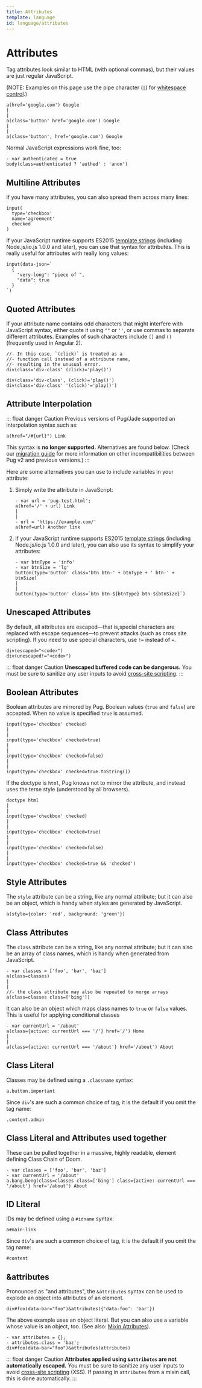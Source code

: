 ```yaml
---
title: Attributes
template: language
id: language/attributes
---
```


# Attributes

Tag attributes look similar to HTML (with optional commas), but their values are just regular JavaScript.

(NOTE: Examples on this page use the pipe character (`|`) for [whitespace control](plain-text.html#whitespace-control).)

```pug-preview
a(href='google.com') Google
|
|
a(class='button' href='google.com') Google
|
|
a(class='button', href='google.com') Google
```

Normal JavaScript expressions work fine, too:

```pug-preview
- var authenticated = true
body(class=authenticated ? 'authed' : 'anon')
```

## Multiline Attributes

If you have many attributes, you can also spread them across many lines:

```pug-preview
input(
  type='checkbox'
  name='agreement'
  checked
)
```

If your JavaScript runtime supports ES2015 [template strings] (including Node.js/io.js 1.0.0 and later), you can use that syntax for attributes. This is really useful for attributes with really long values:

```pug-preview (features=['templatestrings'])
input(data-json=`
  {
    "very-long": "piece of ",
    "data": true
  }
`)
```

## Quoted Attributes

If your attribute name contains odd characters that might interfere with JavaScript syntax, either quote it using `""` or `''`, or use commas to separate different attributes. Examples of such characters include `[]` and `()` (frequently used in Angular 2).

```pug-preview
//- In this case, `(click)` is treated as a
//- function call instead of a attribute name,
//- resulting in the unusual error.
div(class='div-class' (click)='play()')
```

```pug-preview
div(class='div-class', (click)='play()')
div(class='div-class' '(click)'='play()')
```

## Attribute Interpolation

::: float danger Caution
Previous versions of Pug/Jade supported an interpolation syntax such as:

```pug
a(href="/#{url}") Link
```

This syntax is **no longer supported.** Alternatives are found below. (Check our [migration guide] for more information on other incompatibilities between Pug v2 and previous versions.)
:::

Here are some alternatives you can use to include variables in your attribute:

1. Simply write the attribute in JavaScript:

   ```pug-preview
   - var url = 'pug-test.html';
   a(href='/' + url) Link
   |
   |
   - url = 'https://example.com/'
   a(href=url) Another link
   ```

2. If your JavaScript runtime supports ES2015 [template strings] (including Node.js/io.js 1.0.0 and later), you can also use its syntax to simplify your attributes:

   ```pug-preview (features=['templatestrings'])
   - var btnType = 'info'
   - var btnSize = 'lg'
   button(type='button' class='btn btn-' + btnType + ' btn-' + btnSize)
   |
   |
   button(type='button' class=`btn btn-${btnType} btn-${btnSize}`)
   ```

## Unescaped Attributes

By default, all attributes are escaped&mdash;that is,special characters are replaced with escape sequences&mdash;to prevent attacks (such as cross site scripting).  If you need to use special characters, use `!=` instead of `=`.

```pug-preview
div(escaped="<code>")
div(unescaped!="<code>")
```

::: float danger Caution
**Unescaped buffered code can be dangerous.** You must be sure to sanitize any user inputs to avoid [cross-site scripting].
:::

## Boolean Attributes

Boolean attributes are mirrored by Pug. Boolean values (`true` and `false`) are accepted. When no value is specified `true` is assumed.

```pug-preview
input(type='checkbox' checked)
|
|
input(type='checkbox' checked=true)
|
|
input(type='checkbox' checked=false)
|
|
input(type='checkbox' checked=true.toString())
```

If the doctype is `html`, Pug knows not to mirror the attribute, and instead uses the terse style (understood by all browsers).

```pug-preview
doctype html
|
|
input(type='checkbox' checked)
|
|
input(type='checkbox' checked=true)
|
|
input(type='checkbox' checked=false)
|
|
input(type='checkbox' checked=true && 'checked')
```

## Style Attributes

The `style` attribute can be a string, like any normal attribute; but it can also be an object, which is handy when styles are generated by JavaScript.


```pug-preview
a(style={color: 'red', background: 'green'})
```

## Class Attributes

The `class` attribute can be a string, like any normal attribute; but it can also be an array of class names, which is handy when generated from JavaScript.

```pug-preview
- var classes = ['foo', 'bar', 'baz']
a(class=classes)
|
|
//- the class attribute may also be repeated to merge arrays
a(class=classes class=['bing'])
```

It can also be an object which maps class names to `true` or `false` values. This is useful for applying conditional classes

```pug-preview
- var currentUrl = '/about'
a(class={active: currentUrl === '/'} href='/') Home
|
|
a(class={active: currentUrl === '/about'} href='/about') About
```

## Class Literal

Classes may be defined using a `.classname` syntax:

```pug-preview
a.button.important
```

Since `div`'s are such a common choice of tag, it is the default if you omit the tag name:

```pug-preview
.content.admin
```

## Class Literal and Attributes used together
These can be pulled together in a massive, highly readable, element defining Class Chain of Doom.

```pug-preview
- var classes = ['foo', 'bar', 'baz']
- var currentUrl = '/about'
a.bang.bong(class=classes class=['bing'] class={active: currentUrl === '/about'} href='/about') About
```


## ID Literal

IDs may be defined using a `#idname` syntax:

```pug-preview
a#main-link
```

Since `div`'s are such a common choice of tag, it is the default if you omit the tag name:

```pug-preview
#content
```

## &attributes

Pronounced as "and attributes", the `&attributes` syntax can be used to explode an object into attributes of an element.

```pug-preview
div#foo(data-bar="foo")&attributes({'data-foo': 'bar'})
```

The above example uses an object literal. But you can also use a variable whose value is an object, too. (See also: [Mixin Attributes]).

```pug-preview
- var attributes = {};
- attributes.class = 'baz';
div#foo(data-bar="foo")&attributes(attributes)
```

::: float danger Caution
**Attributes applied using `&attributes` are not automatically escaped.** You must be sure to sanitize any user inputs to avoid [cross-site scripting] (XSS). If passing in `attributes` from a mixin call, this is done automatically.
:::

[template strings]: https://developer.mozilla.org/en-US/docs/Web/JavaScript/Reference/Template_literals
[mixin attributes]: mixins.html#mixin-attributes
[cross-site scripting]: https://en.wikipedia.org/wiki/Cross-site_scripting
[migration guide]: ../api/migration-v2.html

